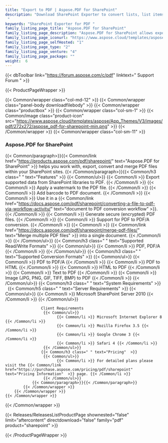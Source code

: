 ```yaml
---
title: "Export to PDF | Aspose.PDF for SharePoint"
description: "Download SharePoint Exporter to convert lists, list items and SharePoint Wiki pages to PDF with no effort.
 "
keywords: "SharePoint Exporter for PDF "
family_listing_page_title: "Aspose.PDF for SharePoint"
family_listing_page_description: "Aspose.PDF for SharePoint allows exporting lists, individual list item and Wiki pages to PDF file format. Aspose.PDF for SharePoint is designed to be used with Microsoft SharePoint Foundation and Microsoft SharePoint Server."
family_listing_page_iconurl: "https://www.aspose.cloud/templates/aspose/App_Themes/V3/images/pdf/272x272/aspose_pdf-for-sharepoint-min.png"
family_listing_page_selfHosted: "1"
family_listing_page_type: "2"
family_listing_page_venture: "4"
family_listing_page_package: ""
weight:  6
---
```


{{< dbToolbar link="https://forum.aspose.com/c/pdf" linktext=" Support Forum " >}}


{{< ProductPageWrapper >}}

<!-- ReleasesListProductPage-->
  <!--  {{< Releases/ReleasesListProductPage shownested="false"  limit="beforecontent" directdownload="false" family="pdf" product="sharepoint" >}} -->
<!-- /ReleasesListProductPage-->

<!-- ProductPageContent-->
{{< Common/wrapper class="col-md-12" >}}
    {{< Common/wrapper class="panel-body downloadfilebody" >}}
        {{< Common/wrapper class="productbox" >}}
            {{< Common/wrapper class="col-sm-1" >}}
                {{< Common/image class="product-icon" src="https://www.aspose.cloud/templates/aspose/App_Themes/V3/images/pdf/272x272/aspose_pdf-for-sharepoint-min.png"  >}}
            {{< /Common/wrapper >}}
            {{< Common/wrapper class="col-sm-11" >}}
                <h3 class="product-title">Aspose.PDF for SharePoint</h3>
                {{< Common/paragraph>}}{{< Common/link href="https://products.aspose.com/pdf/sharepoint/" text="Aspose.PDF for SharePoint"  >}} helps you work
                    with, export, convert
                    and merge PDF files within your SharePoint sites.
                    {{< /Common/paragraph>}}{{< Common/h3 class=" " text="Features"  >}}
                     {{< Common/ul>}} 
                           {{< Common/li >}} Export supported data from SharePoint libraries to PDF. {{< /Common/li >}}
                           {{< Common/li >}} Apply a watermark to the PDF file. {{< /Common/li >}}
                           {{< Common/li >}} Add barcode to PDF document. {{< /Common/li >}}
                           {{< Common/li >}} Use it in a {{< Common/link href="https://docs.aspose.com/pdf/sharepoint/converting-a-file-to-pdf-via-workflow-activity/" text="document to PDF conversion workflow"  >}}. {{< /Common/li >}}
                           {{< Common/li >}} Generate secure (encrypted) PDF files. {{< /Common/li >}}
                           {{< Common/li >}} Support for PDF to PDF/A conversion. {{< /Common/li >}}
                           {{< Common/li >}} {{< Common/link href="https://docs.aspose.com/pdf/sharepoint/merge-pdf-files/" text="Merge multiple PDF files"  >}} into a single
                            document. {{< /Common/li >}}
                     {{< /Common/ul>}}
                    {{< Common/h3 class=" " text="Supported Read/Write Formats"  >}}
                     {{< Common/ul>}} 
                           {{< Common/li >}} PDF, PDF/A {{< /Common/li >}}
                     {{< /Common/ul>}}
                    {{< Common/h3 class=" " text="Supported Conversion Formats"  >}}
                     {{< Common/ul>}} 
                           {{< Common/li >}} PDF to PDF/A {{< /Common/li >}}
                           {{< Common/li >}} PDF to HTML {{< /Common/li >}}
                           {{< Common/li >}} HTML to PDF {{< /Common/li >}}
                           {{< Common/li >}} Text to PDF {{< /Common/li >}}
                           {{< Common/li >}} Image (JPG, PNG, GIF, TIFF, BMP) to PDF {{< /Common/li >}}
                     {{< /Common/ul>}}
                    {{< Common/h3 class=" " text="System Requirements"  >}}
                    &nbsp;
                    {{< Common/h5 class=" " text="Server Requirements"  >}}
                     {{< Common/ul>}} 
                           {{< Common/li >}} Microsoft SharePoint Server 2010 {{< /Common/li >}}
                     {{< /Common/ul>}}
                    &nbsp;

                    Client Requirements
                     {{< Common/ul>}} 
                           {{< Common/li >}} Microsoft Internet Explorer 8 {{< /Common/li >}}
                           {{< Common/li >}} Mozilla Firefox 3.5 {{< /Common/li >}}
                           {{< Common/li >}} Google Chrome 3 {{< /Common/li >}}
                           {{< Common/li >}} Safari 4 {{< /Common/li >}}
                     {{< /Common/ul>}}
                    {{< Common/h3 class=" " text="Pricing"  >}}
                     {{< Common/ul>}} 
                           {{< Common/li >}} For detailed plans please visit the {{< Common/link href="https://purchase.aspose.com/pricing/pdf/sharepoint" text="Pricing Information"  >}} page. {{< /Common/li >}}
                     {{< /Common/ul>}}
                {{< Common/paragraph>}}{{< /Common/paragraph>}}
            {{< /Common/wrapper >}}
        {{< /Common/wrapper >}}
    {{< /Common/wrapper >}}
{{< /Common/wrapper >}}

<!-- /ProductPageContent-->



<!-- ReleasesListProductPage-->
   {{< Releases/ReleasesListProductPage shownested="false"  limit="aftercontent" directdownload="false" family="pdf" product="sharepoint" >}}
<!-- /ReleasesListProductPage-->

{{< /ProductPageWrapper >}}

